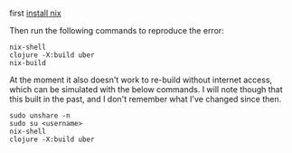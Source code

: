 first [install nix](https://nixos.org/download.html)

Then run the following commands to reproduce the error:

```
nix-shell
clojure -X:build uber
nix-build
```

At the moment it also doesn't work to re-build without internet access, which can be simulated with the below commands. I will note though that this built in the past, and I don't remember what I've changed since then.

```
sudo unshare -n
sudo su <username>
nix-shell
clojure -X:build uber
```

